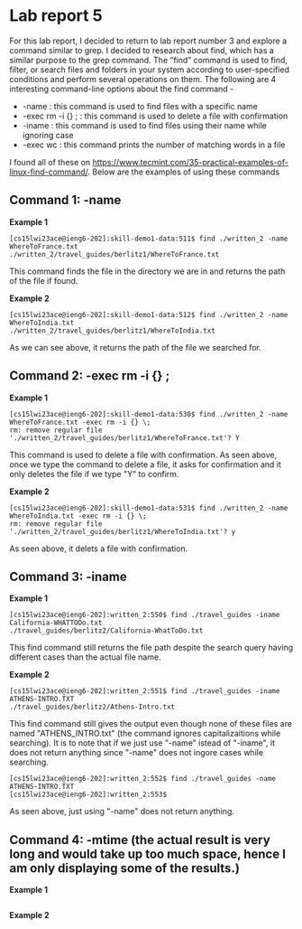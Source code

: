 # Lab report 5
For this lab report, I decided to return to lab report number 3 and explore a command similar to grep. I decided to research about find, which has a similar purpose to the grep command. The “find” command is used to find, filter, or search files and folders in your system according to user-specified conditions and perform several operations on them. The following are 4 interesting command-line options about the find command - 
* -name : this command is used to find files with a specific name
* -exec rm -i {} \; : this command is used to delete a file with confirmation
* -iname : this command is used to find files using their name while ignoring case
* -exec wc : this command prints the number of matching words in a file

I found all of these on https://www.tecmint.com/35-practical-examples-of-linux-find-command/. Below are the examples of using these commands

## Command 1: -name
**Example 1**
```[cs15lwi23ace@ieng6-202]:~:510$ cd skill-demo1-data
[cs15lwi23ace@ieng6-202]:skill-demo1-data:511$ find ./written_2 -name WhereToFrance.txt
./written_2/travel_guides/berlitz1/WhereToFrance.txt
```
This command finds the file in the directory we are in and returns the path of the file if found.

**Example 2**
```
[cs15lwi23ace@ieng6-202]:skill-demo1-data:512$ find ./written_2 -name WhereToIndia.txt 
./written_2/travel_guides/berlitz1/WhereToIndia.txt
```
As we can see above, it returns the path of the file we searched for.

## Command 2: -exec rm -i {} \;
**Example 1**
```
[cs15lwi23ace@ieng6-202]:skill-demo1-data:530$ find ./written_2 -name WhereToFrance.txt -exec rm -i {} \;
rm: remove regular file './written_2/travel_guides/berlitz1/WhereToFrance.txt'? Y
```
This command is used to delete a file with confirmation. As seen above, once we type the command to delete a file, it asks for confirmation and it only deletes the file if we type "Y" to confirm.

**Example 2**

```
[cs15lwi23ace@ieng6-202]:skill-demo1-data:531$ find ./written_2 -name WhereToIndia.txt -exec rm -i {} \;
rm: remove regular file './written_2/travel_guides/berlitz1/WhereToIndia.txt'? y
```
As seen above, it delets a file with confirmation.

## Command 3: -iname
**Example 1**
```
[cs15lwi23ace@ieng6-202]:written_2:550$ find ./travel_guides -iname California-WHATTODo.txt
./travel_guides/berlitz2/California-WhatToDo.txt
```
This find command still returns the file path despite the search query having different cases than the actual file name.

**Example 2**
```
[cs15lwi23ace@ieng6-202]:written_2:551$ find ./travel_guides -iname ATHENS-INTRO.TXT       
./travel_guides/berlitz2/Athens-Intro.txt
```
This find command still gives the output even though none of these files are named "ATHENS_INTRO.txt" (the command ignores capitalizaitions while searching). It is to note that if we just use "-name" istead of "-iname", it does not return anything since "-name" does not ingore cases while searching. 
```
[cs15lwi23ace@ieng6-202]:written_2:552$ find ./travel_guides -name ATHENS-INTRO.TXT
[cs15lwi23ace@ieng6-202]:written_2:553$ 
```
As seen above, just using "-name" does not return anything.

## Command 4: -mtime (the actual result is very long and would take up too much space, hence I am only displaying some of the results.)
**Example 1**
```

```


**Example 2**

```

```
